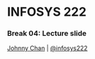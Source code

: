 # <i class="fa fa-database"></i> INFOSYS 222
### Break 04: Lecture slide
<i class="fa fa-copyright"></i> [Johnny Chan](mailto:jh.chan@auckland.ac.nz) | <i class="fa fa-twitter"></i> [@infosys222](http://twitter.com/infosys222)
